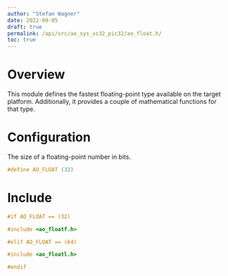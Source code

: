 ```yaml
---
author: "Stefan Wagner"
date: 2022-09-05
draft: true
permalink: /api/src/ao_sys_xc32_pic32/ao_float.h/
toc: true
---
```


# Overview

This module defines the fastest floating-point type available on the target platform. Additionally, it provides a couple of mathematical functions for that type.

# Configuration

The size of a floating-point number in bits.

```c
#define AO_FLOAT (32)
```

# Include

```c
#if AO_FLOAT == (32)

#include <ao_floatf.h>

#elif AO_FLOAT == (64)

#include <ao_floatl.h>

#endif
```
